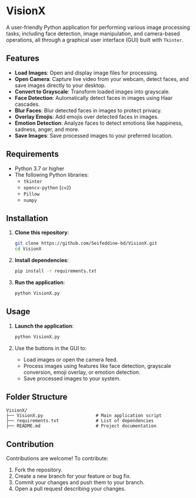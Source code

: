# VisionX

A user-friendly Python application for performing various image processing tasks, including face detection, image manipulation, and camera-based operations, all through a graphical user interface (GUI) built with `Tkinter`.

## Features

- **Load Images**: Open and display image files for processing.
- **Open Camera**: Capture live video from your webcam, detect faces, and save images directly to your desktop.
- **Convert to Grayscale**: Transform loaded images into grayscale.
- **Face Detection**: Automatically detect faces in images using Haar cascades.
- **Blur Faces**: Blur detected faces in images to protect privacy.
- **Overlay Emojis**: Add emojis over detected faces in images.
- **Emotion Detection**: Analyze faces to detect emotions like happiness, sadness, anger, and more.
- **Save Images**: Save processed images to your preferred location.

## Requirements

- Python 3.7 or higher
- The following Python libraries:
  - `tkinter`
  - `opencv-python` (`cv2`)
  - `Pillow`
  - `numpy`

## Installation

1. **Clone this repository**:
   ```bash
   git clone https://github.com/Seifeddine-bd/VisionX.git
   cd VisionX
   ```

2. **Install dependencies**:
   ```bash
   pip install -r requirements.txt
   ```

3. **Run the application**:
   ```bash
   python VisionX.py
   ```

## Usage

1. **Launch the application**:
   ```bash
   python VisionX.py
   ```

2. Use the buttons in the GUI to:
   - Load images or open the camera feed.
   - Process images using features like face detection, grayscale conversion, emoji overlay, or emotion detection.
   - Save processed images to your system.

## Folder Structure

```plaintext
VisionX/
├── VisionX.py                    # Main application script
├── requirements.txt              # List of dependencies
├── README.md                     # Project documentation
```

## Contribution

Contributions are welcome! To contribute:

1. Fork the repository.
2. Create a new branch for your feature or bug fix.
3. Commit your changes and push them to your branch.
4. Open a pull request describing your changes.
